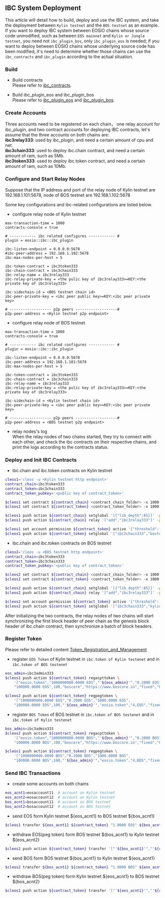 
IBC System Deployment
-----

This article will detail how to build, deploy and use the IBC system, and take the deployment between `Kylin testnet`
and the `BOS testnet` as an example. If you want to deploy IBC system between EOSIO chains whose source code unmodified, 
such as between `EOS mainnet` and `Kylin or Jungle testnet`, you need not `ibc_plugin_bos`, 
only `ibc_plugin_eos` is needed; if you want to deploy between EOSIO chains whose underlying source code has been modified,
it's need to determine whether those chains can use the `ibc_contracts` and `ibc_plugin` according to the actual situation.

### Build
- Build contracts  
  Please refer to [ibc_contracts](https://github.com/boscore/ibc_contracts).
  
- Build ibc_plugin_eos and ibc_plugin_bos  
  Please refer to [ibc_plugin_eos](https://github.com/boscore/ibc_plugin_eos) and [ibc_plugin_bos](https://github.com/boscore/ibc_plugin_bos).
  
### Create Accounts
Three accounts need to be registered on each chain， one relay account for ibc_plugin, and two contract accounts 
for deploying IBC contracts, let's assume that the three accounts on both chains are:   
**ibc3relay333**: used by ibc_plugin, and need a certain amount of cpu and net.   
**ibc3chain333**: used to deploy ibc.chain contract, and need a certain amount of ram, such as 5Mb.  
**ibc3token333**: used to deploy ibc.token contract, and need a certain amount of ram, such as 10Mb.  
  
### Configure and Start Relay Nodes
Suppose that the IP address and port of the relay node of Kylin testnet are 192.168.1.101:5678, node of BOS testnet are
192.168.1.102:5678

Some key configurations and ibc-related configurations are listed below. 

- configure relay node of Kylin testnet  
``` 
max-transaction-time = 1000
contracts-console = true

# ------------ ibc related configures ------------ #
plugin = eosio::ibc::ibc_plugin

ibc-listen-endpoint = 0.0.0.0:5678
#ibc-peer-address = 192.168.1.102:5678 
ibc-max-nodes-per-host = 5

ibc-token-contract = ibc3token333
ibc-chain-contract = ibc3chain333
ibc-relay-name = ibc3relay333
ibc-relay-private-key = <the pulic key of ibc3relay333>=KEY:<the private key of ibc3relay333>

ibc-sidechain-id = <BOS testnet chain id>
ibc-peer-private-key = <ibc peer public key>=KEY:<ibc peer private key>

# ------------------- p2p peers -------------------#
p2p-peer-address = <Kylin testnet p2p endpoint>
```

- configure relay node of BOS testnet  
``` 
max-transaction-time = 1000
contracts-console = true

# ------------ ibc related configures ------------ #
plugin = eosio::ibc::ibc_plugin

ibc-listen-endpoint = 0.0.0.0:5678
ibc-peer-address = 192.168.1.101:5678 
ibc-max-nodes-per-host = 5

ibc-token-contract = ibc3token333
ibc-chain-contract = ibc3chain333
ibc-relay-name = ibc3relay333
ibc-relay-private-key = <the pulic key of ibc3relay333>=KEY:<the private key of ibc3relay333>

ibc-sidechain-id = <Kylin testnet chain id>
ibc-peer-private-key = <ibc peer public key>=KEY:<ibc peer private key>

# ------------------- p2p peers -------------------#
p2p-peer-address = <BOS testnet p2p endpoint>
```

- relay nodes's log  
When the relay nodes of two chains started, they try to connect with each other, 
and check the ibc contracts on their respective chains, and print the logs according to the contracts status.


### Deploy and Init IBC Contracts
- ibc.chain and ibc.token contracts on Kylin testnet  
```bash
cleos1='cleos -u <Kylin testnet http endpoint>'
contract_chain=ibc3token333
contract_token=ibc3chain333
contract_token_pubkey='<public key of contract_token>'

$cleos1 set contract ${contract_chain} <contract_chain_folder> -x 1000 -p ${contract_chain}
$cleos1 set contract ${contract_token} <contract_token_folder> -x 1000 -p ${contract_token}

$cleos1 push action ${contract_chain} setglobal '[{"lib_depth":85}]' -p ${contract_chain}
$cleos1 push action ${contract_chain} relay '["add","ibc3relay333"]' -p ${contract_chain}

$cleos1 set account permission ${contract_token} active '{"threshold": 1, "keys":[{"key":"'${contract_token_pubkey}'", "weight":1}], "accounts":[ {"permission":{"actor":"'${contract_token}'","permission":"eosio.code"},"weight":1}], "waits":[] }' owner -p $ {contract_token}
$cleos1 push action ${contract_token} setglobal '["ibc3chain333","bostest","ibc3token333",5000,1000,10,true]' -p ${contract_token}
```

- ibc.chain and ibc.token contracts on BOS testnet  
```bash
cleos2='cleos -u <BOS testnet http endpoint>'
contract_chain=ibc3token333
contract_token=ibc3chain333
contract_token_pubkey='<public key of contract_token>'

$cleos2 set contract ${contract_chain} <contract_chain_folder> -x 1000 -p ${contract_chain}
$cleos2 set contract ${contract_token} <contract_token_folder> -x 1000 -p ${contract_token}

$cleos2 push action ${contract_chain} setglobal '[{"lib_depth":85}]' -p ${contract_chain}
$cleos2 push action ${contract_chain} relay '["add","ibc3relay333"]' -p ${contract_chain}

$cleos2 set account permission ${contract_token} active '{"threshold": 1, "keys":[{"key":"'${contract_token_pubkey}'", "weight":1}], "accounts":[ {"permission":{"actor":"'${contract_token}'","permission":"eosio.code"},"weight":1}], "waits":[] }' owner -p $ {contract_token}
$cleos2 push action ${contract_token} setglobal '["ibc3chain333","kylin","ibc3token333",5000,1000,10,true]' -p ${contract_token}
```

After initializing the two contracts, the relay nodes of two chains will start synchronizing the first block header of 
peer chain as the genesis block header of ibc.chain contract, then synchronize a batch of block headers.


### Register Token
Please refer to detailed content [Token_Registration_and_Management](Token_Registration_and_Management.md)

- register `EOS Token` of Kylin testnet in `ibc.token of Kylin testenet` and in `ibc.token of BOS testenet`   
```bash
eos_admin=ibc3admin333
$cleos1 push action ${contract_token} regacpttoken \
    '["eosio.token","1000000000.0000 EOS","'${eos_admin}'","0.2000 EOS","1000.0000 EOS",
    "100000.0000 EOS",100,"boscore","https://www.boscore.io","fixed","0.1000 EOS",0.0,"fixed","0.0500 EOS",0.0,true,"4,EOS"]' -p ${contract_token}

$cleos2 push action ${contract_token} regpegtoken \
    '["1000000000.0000 EOS","0.2000 EOS","1000.0000 EOS",
    "100000.0000 EOS",100,"'${eos_admin}'","eosio.token","4,EOS","fixed","0.0500 EOS",0.0,true]' -p ${contract_token}
```

- register `BOS Token` of BOS testnet in `ibc.token of BOS testenet` and in `ibc.token of Kylin testenet`   
```bash
bos_admin=ibc3admin333
$cleos2 push action ${contract_token} regacpttoken \
    '["eosio.token","1000000000.0000 BOS","'${bos_admin}'","0.2000 BOS","1000.0000 BOS",
    "100000.0000 BOS",100,"boscore","https://www.boscore.io","fixed","0.1000 BOS",0.0,"fixed","0.0500 BOS",0.0,true,"4,BOS"]' -p ${contract_token}

$cleos1 push action ${contract_token} regpegtoken \
    '["1000000000.0000 BOS","0.2000 BOS","1000.0000 BOS",
    "100000.0000 BOS",100,"'${bos_admin}'","eosio.token","4,BOS","fixed","0.0500 BOS",0.0,true]' -p ${contract_token}
```

### Send IBC Transactions

- create some accounts on both chains  
```bash
eos_acnt1=eosaccount11  # account on Kylin testnet
eos_acnt2=eosaccount12  # account on Kylin testnet
bos_acnt1=bosaccount11  # account on BOS testnet
bos_acnt2=bosaccount12  # account on BOS testnet
```

- send EOS form Kylin testnet ${eos_acnt1} to BOS testnet ${bos_acnt1}  
```bash
$cleos1 transfer ${eos_acnt1} ${contract_token} "1.0000 EOS" ${bos_acnt1}"@bostest this is a ibc transaction" -p ${eos_acnt1}
```

- withdraw EOS(peg token) form BOS testnet ${bos_acnt1} to Kylin testnet ${eos_acnt2}  
```bash
$cleos2 push action ${contract_token} transfer '["'${bos_acnt1}'","'${contract_token}'","1.0000 EOS" "'${eos_acnt2}'@kylin"]' -p ${bos_acnt1}
```

- send BOS form BOS testnet ${bos_acnt1} to Kylin testnet ${eos_acnt1}  
```bash
$cleos2 transfer ${bos_acnt1} ${contract_token} "1.0000 BOS" ${eos_acnt1}"@kylin this is a ibc transaction" -p ${bos_acnt1}
```

- withdraw BOS(peg token) form Kylin testnet ${eos_acnt1} to BOS testnet ${bos_acnt2}  
```bash
$cleos1 push action ${contract_token} transfer '["'${eos_acnt1}'","'${contract_token}'","1.0000 BOS" "'${bos_acnt2}'@bostest"]' -p ${eos_acnt1}
```
